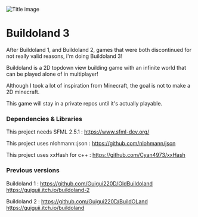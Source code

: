![Title image](https://github.com/Guigui220D/super-duper-octo-enigma/blob/master/logo2.png)

# Buildoland 3

After Buildoland 1, and Buildoland 2, games that were both discontinued for not really valid reasons, i'm doing Buildoland 3!

Buildoland is a 2D topdown view building game with an infinite world that can be played alone of in multiplayer!

Although I took a lot of inspiration from Minecraft, the goal is not to make a 2D minecraft.

This game will stay in a private repos until it's actually playable.

### Dependencies & Libraries

This project needs SFML 2.5.1 : https://www.sfml-dev.org/

This project uses nlohmann::json : https://github.com/nlohmann/json

This project uses xxHash for c++ : https://github.com/Cyan4973/xxHash

### Previous versions

Buildoland 1 : https://github.com/Guigui220D/OldBuildoland https://guiguii.itch.io/buildoland-2

Buildoland 2 : https://github.com/Guigui220D/BuildOLand https://guiguii.itch.io/buildoland
